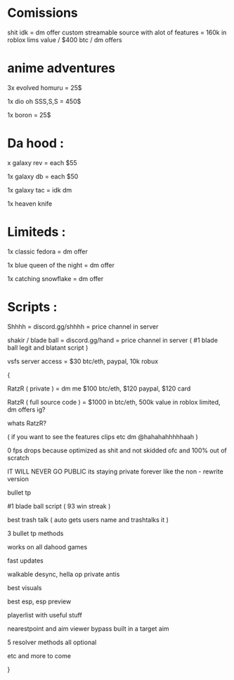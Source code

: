 
# Comissions
shit idk = dm offer
custom streamable source with alot of features = 160k in roblox lims value / $400 btc / dm offers

# anime adventures
3x evolved homuru = 25$

1x dio oh SSS,S,S = 450$

1x boron = 25$

# Da hood :
x galaxy rev = each $55

1x galaxy db = each $50

1x galaxy tac = idk dm

1x heaven knife

# Limiteds :
1x classic fedora = dm offer

1x blue queen of the night = dm offer

1x catching snowflake = dm offer


# Scripts :
Shhhh = discord.gg/shhhh = price channel in server

shakir / blade ball = discord.gg/hand = price channel in server ( #1 blade ball legit and blatant script )

vsfs server access = $30 btc/eth, paypal, 10k robux

{ 

RatzR ( private ) = dm me $100 btc/eth, $120 paypal, $120 card

RatzR ( full source code ) = $1000 in btc/eth, 500k value in roblox limited, dm offers ig?

whats RatzR?

( if you want to see the features clips etc dm @hahahahhhhhaah )

0 fps drops because optimized as shit and not skidded ofc and 100% out of scratch

IT WILL NEVER GO PUBLIC its staying private forever like the non - rewrite version

bullet tp

#1 blade ball script ( 93 win streak )

best trash talk ( auto gets users name and trashtalks it )

3 bullet tp methods

works on all dahood games

fast updates

walkable desync, hella op private antis

best visuals

best esp, esp preview

playerlist with useful stuff

nearestpoint and aim viewer bypass built in a target aim

5 resolver methods all optional

etc and more to come

}
